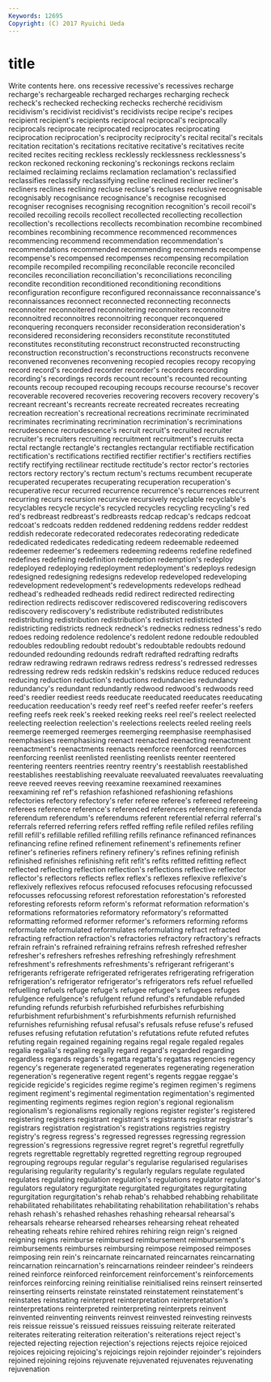 ```yaml
---
Keywords: 12695 
Copyright: (C) 2017 Ryuichi Ueda
---
```


# title

Write contents here.
ons recessive recessive's recessives recharge recharge's rechargeable recharged recharges recharging
recheck recheck's rechecked rechecking rechecks recherché recidivism recidivism's recidivist recidivist's
recidivists recipe recipe's recipes recipient recipient's recipients reciprocal reciprocal's reciprocally
reciprocals reciprocate reciprocated reciprocates reciprocating reciprocation reciprocation's reciprocity reciprocity's recital
recital's recitals recitation recitation's recitations recitative recitative's recitatives recite recited
recites reciting reckless recklessly recklessness recklessness's reckon reckoned reckoning reckoning's
reckonings reckons reclaim reclaimed reclaiming reclaims reclamation reclamation's reclassified reclassifies
reclassify reclassifying recline reclined recliner recliner's recliners reclines reclining recluse
recluse's recluses reclusive recognisable recognisably recognisance recognisance's recognise recognised recogniser
recognises recognising recognition recognition's recoil recoil's recoiled recoiling recoils recollect
recollected recollecting recollection recollection's recollections recollects recombination recombine recombined recombines
recombining recommence recommenced recommences recommencing recommend recommendation recommendation's recommendations recommended
recommending recommends recompense recompense's recompensed recompenses recompensing recompilation recompile recompiled
recompiling reconcilable reconcile reconciled reconciles reconciliation reconciliation's reconciliations reconciling recondite
recondition reconditioned reconditioning reconditions reconfiguration reconfigure reconfigured reconnaissance reconnaissance's reconnaissances
reconnect reconnected reconnecting reconnects reconnoiter reconnoitered reconnoitering reconnoiters reconnoitre reconnoitred
reconnoitres reconnoitring reconquer reconquered reconquering reconquers reconsider reconsideration reconsideration's reconsidered
reconsidering reconsiders reconstitute reconstituted reconstitutes reconstituting reconstruct reconstructed reconstructing reconstruction
reconstruction's reconstructions reconstructs reconvene reconvened reconvenes reconvening recopied recopies recopy
recopying record record's recorded recorder recorder's recorders recording recording's recordings
records recount recount's recounted recounting recounts recoup recouped recouping recoups
recourse recourse's recover recoverable recovered recoveries recovering recovers recovery recovery's
recreant recreant's recreants recreate recreated recreates recreating recreation recreation's recreational
recreations recriminate recriminated recriminates recriminating recrimination recrimination's recriminations recrudescence recrudescence's
recruit recruit's recruited recruiter recruiter's recruiters recruiting recruitment recruitment's recruits
recta rectal rectangle rectangle's rectangles rectangular rectifiable rectification rectification's rectifications
rectified rectifier rectifier's rectifiers rectifies rectify rectifying rectilinear rectitude rectitude's
rector rector's rectories rectors rectory rectory's rectum rectum's rectums recumbent
recuperate recuperated recuperates recuperating recuperation recuperation's recuperative recur recurred recurrence
recurrence's recurrences recurrent recurring recurs recursion recursive recursively recyclable recyclable's
recyclables recycle recycle's recycled recycles recycling recycling's red red's redbreast
redbreast's redbreasts redcap redcap's redcaps redcoat redcoat's redcoats redden reddened
reddening reddens redder reddest reddish redecorate redecorated redecorates redecorating rededicate
rededicated rededicates rededicating redeem redeemable redeemed redeemer redeemer's redeemers redeeming
redeems redefine redefined redefines redefining redefinition redemption redemption's redeploy redeployed
redeploying redeployment redeployment's redeploys redesign redesigned redesigning redesigns redevelop redeveloped
redeveloping redevelopment redevelopment's redevelopments redevelops redhead redhead's redheaded redheads redid
redirect redirected redirecting redirection redirects rediscover rediscovered rediscovering rediscovers rediscovery
rediscovery's redistribute redistributed redistributes redistributing redistribution redistribution's redistrict redistricted redistricting
redistricts redneck redneck's rednecks redness redness's redo redoes redoing redolence
redolence's redolent redone redouble redoubled redoubles redoubling redoubt redoubt's redoubtable
redoubts redound redounded redounding redounds redraft redrafted redrafting redrafts redraw
redrawing redrawn redraws redress redress's redressed redresses redressing redrew reds
redskin redskin's redskins reduce reduced reduces reducing reduction reduction's reductions
redundancies redundancy redundancy's redundant redundantly redwood redwood's redwoods reed reed's
reedier reediest reeds reeducate reeducated reeducates reeducating reeducation reeducation's reedy
reef reef's reefed reefer reefer's reefers reefing reefs reek reek's
reeked reeking reeks reel reel's reelect reelected reelecting reelection reelection's
reelections reelects reeled reeling reels reemerge reemerged reemerges reemerging reemphasise
reemphasised reemphasises reemphasising reenact reenacted reenacting reenactment reenactment's reenactments reenacts
reenforce reenforced reenforces reenforcing reenlist reenlisted reenlisting reenlists reenter reentered
reentering reenters reentries reentry reentry's reestablish reestablished reestablishes reestablishing reevaluate
reevaluated reevaluates reevaluating reeve reeved reeves reeving reexamine reexamined reexamines
reexamining ref ref's refashion refashioned refashioning refashions refectories refectory refectory's
refer referee referee's refereed refereeing referees reference reference's referenced references
referencing referenda referendum referendum's referendums referent referential referral referral's referrals
referred referring refers reffed reffing refile refiled refiles refiling refill
refill's refillable refilled refilling refills refinance refinanced refinances refinancing refine
refined refinement refinement's refinements refiner refiner's refineries refiners refinery refinery's
refines refining refinish refinished refinishes refinishing refit refit's refits refitted
refitting reflect reflected reflecting reflection reflection's reflections reflective reflector reflector's
reflectors reflects reflex reflex's reflexes reflexive reflexive's reflexively reflexives refocus
refocused refocuses refocusing refocussed refocusses refocussing reforest reforestation reforestation's reforested
reforesting reforests reform reform's reformat reformation reformation's reformations reformatories reformatory
reformatory's reformatted reformatting reformed reformer reformer's reformers reforming reforms reformulate
reformulated reformulates reformulating refract refracted refracting refraction refraction's refractories refractory
refractory's refracts refrain refrain's refrained refraining refrains refresh refreshed refresher
refresher's refreshers refreshes refreshing refreshingly refreshment refreshment's refreshments refreshments's refrigerant
refrigerant's refrigerants refrigerate refrigerated refrigerates refrigerating refrigeration refrigeration's refrigerator refrigerator's
refrigerators refs refuel refuelled refuelling refuels refuge refuge's refugee refugee's
refugees refuges refulgence refulgence's refulgent refund refund's refundable refunded refunding
refunds refurbish refurbished refurbishes refurbishing refurbishment refurbishment's refurbishments refurnish refurnished
refurnishes refurnishing refusal refusal's refusals refuse refuse's refused refuses refusing
refutation refutation's refutations refute refuted refutes refuting regain regained regaining
regains regal regale regaled regales regalia regalia's regaling regally regard
regard's regarded regarding regardless regards regards's regatta regatta's regattas regencies
regency regency's regenerate regenerated regenerates regenerating regeneration regeneration's regenerative regent
regent's regents reggae reggae's regicide regicide's regicides regime regime's regimen
regimen's regimens regiment regiment's regimental regimentation regimentation's regimented regimenting regiments
regimes region region's regional regionalism regionalism's regionalisms regionally regions register
register's registered registering registers registrant registrant's registrants registrar registrar's registrars
registration registration's registrations registries registry registry's regress regress's regressed regresses
regressing regression regression's regressions regressive regret regret's regretful regretfully regrets
regrettable regrettably regretted regretting regroup regrouped regrouping regroups regular regular's
regularise regularised regularises regularising regularity regularity's regularly regulars regulate regulated
regulates regulating regulation regulation's regulations regulator regulator's regulators regulatory regurgitate
regurgitated regurgitates regurgitating regurgitation regurgitation's rehab rehab's rehabbed rehabbing rehabilitate
rehabilitated rehabilitates rehabilitating rehabilitation rehabilitation's rehabs rehash rehash's rehashed rehashes
rehashing rehearsal rehearsal's rehearsals rehearse rehearsed rehearses rehearsing reheat reheated
reheating reheats rehire rehired rehires rehiring reign reign's reigned reigning
reigns reimburse reimbursed reimbursement reimbursement's reimbursements reimburses reimbursing reimpose reimposed
reimposes reimposing rein rein's reincarnate reincarnated reincarnates reincarnating reincarnation reincarnation's
reincarnations reindeer reindeer's reindeers reined reinforce reinforced reinforcement reinforcement's reinforcements
reinforces reinforcing reining reinitialise reinitialised reins reinsert reinserted reinserting reinserts
reinstate reinstated reinstatement reinstatement's reinstates reinstating reinterpret reinterpretation reinterpretation's reinterpretations
reinterpreted reinterpreting reinterprets reinvent reinvented reinventing reinvents reinvest reinvested reinvesting
reinvests reis reissue reissue's reissued reissues reissuing reiterate reiterated reiterates
reiterating reiteration reiteration's reiterations reject reject's rejected rejecting rejection rejection's
rejections rejects rejoice rejoiced rejoices rejoicing rejoicing's rejoicings rejoin rejoinder
rejoinder's rejoinders rejoined rejoining rejoins rejuvenate rejuvenated rejuvenates rejuvenating rejuvenation
